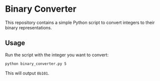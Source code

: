 # Binary Converter

This repository contains a simple Python script to convert integers to their binary representations.

## Usage

Run the script with the integer you want to convert:

```bash
python binary_converter.py 5
```

This will output `0b101`.

